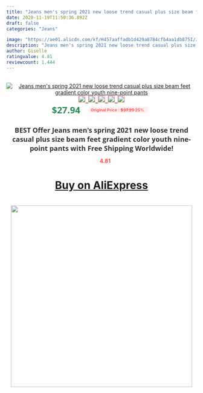 ```yaml
---
title: "Jeans men's spring 2021 new loose trend casual plus size beam feet gradient color youth nine-point pants"
date: 2020-11-19T11:50:36.892Z
draft: false
categories: "Jeans"

image: "https://ae01.alicdn.com/kf/H457aaffadb1d429a8784cfb4aa1db875I/Jeans-men-s-spring-2021-new-loose-trend-casual-plus-size-beam-feet-gradient-color-youth.jpg"
description: "Jeans men's spring 2021 new loose trend casual plus size beam feet gradient color youth nine-point pants"
author: Giselle
ratingvalue: 4.81
reviewcount: 1.444
---
```

<br>
<div style="text-align: center;">
<a href="https://s.click.aliexpress.com/e/_AbflLf" target="_blank" rel="nofollow noopener noreferrer"><img alt="Jeans men's spring 2021 new loose trend casual plus size beam feet gradient color youth nine-point pants" class="magnifier-image" src="https://ae01.alicdn.com/kf/H457aaffadb1d429a8784cfb4aa1db875I/Jeans-men-s-spring-2021-new-loose-trend-casual-plus-size-beam-feet-gradient-color-youth.jpg_640x640.jpg">
<br>
<img style="border:1px solid salmon" src="https://ae01.alicdn.com/kf/H457aaffadb1d429a8784cfb4aa1db875I/Jeans-men-s-spring-2021-new-loose-trend-casual-plus-size-beam-feet-gradient-color-youth.jpg_120x120.jpg">&nbsp;&nbsp;<img style="border:1px solid salmon" src="https://ae01.alicdn.com/kf/Hf7c1b4d402c54829aa9b1c4c7d7fc44ft/Jeans-men-s-spring-2021-new-loose-trend-casual-plus-size-beam-feet-gradient-color-youth.jpg_120x120.jpg">&nbsp;&nbsp;<img style="border:1px solid salmon" src="https://ae01.alicdn.com/kf/H5588f03bea2f4381b960e49e8bae4ffcP/Jeans-men-s-spring-2021-new-loose-trend-casual-plus-size-beam-feet-gradient-color-youth.jpg_120x120.jpg">&nbsp;&nbsp;<img style="border:1px solid salmon" src="https://ae01.alicdn.com/kf/Hc7348e86f3dd44a69b1f0a2bd446aa22Z/Jeans-men-s-spring-2021-new-loose-trend-casual-plus-size-beam-feet-gradient-color-youth.jpg_120x120.jpg">&nbsp;&nbsp;<img style="border:1px solid salmon" src="https://ae01.alicdn.com/kf/He05b50155e2d4673a636cb260269f15fL/Jeans-men-s-spring-2021-new-loose-trend-casual-plus-size-beam-feet-gradient-color-youth.jpg_120x120.jpg"></a></div><br0>
<div style="text-align: center;"><span style="background-color: white; border: 0px; box-sizing: border-box; color: seagreen; display: inline-block; font-family: &quot;open sans&quot; , &quot;arial&quot; , &quot;helvetica&quot; , sans-serif , &quot;heiti&quot;; font-size: 24px; font-stretch: inherit; font-weight: 700; line-height: inherit; margin: 0px 10px 0px 0px; padding: 0px; vertical-align: middle;">$27.94 </span>
<span style="background: rgb(255 , 241 , 241); border-radius: 3px; border: 0px; box-sizing: border-box; color: #ff4747; display: inline-block; font-family: inherit; font-size: 12px; font-stretch: inherit; font-style: inherit; font-variant: inherit; font-weight: 600; line-height: inherit; margin: 0px; padding: 2px 5px; transform: scale(0.9); vertical-align: middle;">Original Price : <b style="text-decoration: line-through;">$37.25 </b> 25%&nbsp;&nbsp;</span></div>
<h1 style="color: #333333; display: inline-block; font-family: &quot;open sans&quot; , &quot;arial&quot; , &quot;helvetica&quot; , sans-serif , &quot;heiti&quot;; font-size: 18px; font-stretch: inherit; font-weight: 700; text-align: center;">BEST Offer Jeans men's spring 2021 new loose trend casual plus size beam feet gradient color youth nine-point pants with Free Shipping Worldwide!</h1>
<div style="color: #ff4747; text-align: center;">
<img src="https://4.bp.blogspot.com/-M0ZcTcb-5uY/XleCXlxnR4I/AAAAAAAAAEc/OrjgMkXV1oMQFaCRZj5HQwOCBcu3w1FegCPcBGAYYCw/s1600/star.png" style="height: 15px;">&nbsp;<b>4.81</b></div>
<div class="button_cont" align="center"><a class="buynow_a" href="https://s.click.aliexpress.com/e/_AbflLf" target="_blank" rel="nofollow noopener noreferrer"><H1>Buy on AliExpress</H1></a></div><br>
<div class="separator" style="clear: both; text-align: center;">
<img src="https://lh3.googleusercontent.com/-pTy5HemUv9M/XlePHvY0dAI/AAAAAAAAAE4/0nX5iRUoIWY8eMW9Dpxeirr157OZliDIgCLcBGAsYHQ/s1600/badge.gif" width="480">
</div>
